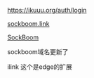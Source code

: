 https://ikuuu.org/auth/login

[sockboom.link](https://sockboom.link/user/)

[SockBoom](https://sockboom.buzz/user/)

sockboom域名更新了

ilink	这个是edge的扩展
